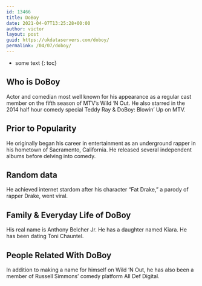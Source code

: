 ```yaml
---
id: 13466
title: DoBoy
date: 2021-04-07T13:25:28+00:00
author: victor
layout: post
guid: https://ukdataservers.com/doboy/
permalink: /04/07/doboy/
---
```


* some text
{: toc}


## Who is DoBoy



Actor and comedian most well known for his appearance as a regular cast member on the fifth season of MTV&#8217;s Wild &#8216;N Out. He also starred in the 2014 half hour comedy special Teddy Ray & DoBoy: Blowin&#8217; Up on MTV.

                
                
                
## Prior to Popularity



He originally began his career in entertainment as an underground rapper in his hometown of Sacramento, California. He released several independent albums before delving into comedy.

                
                
                
## Random data



He achieved internet stardom after his character &#8220;Fat Drake,&#8221; a parody of rapper Drake, went viral.

                
                
                
## Family & Everyday Life of DoBoy



His real name is Anthony Belcher Jr. He has a daughter named Kiara. He has been dating Toni Chauntel.

                
                
                
## People Related With DoBoy



In addition to making a name for himself on Wild &#8216;N Out, he has also been a member of Russell Simmons&#8217; comedy platform All Def Digital.

                
              
            
          
          
          